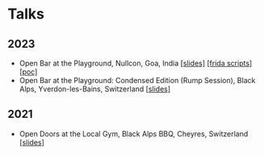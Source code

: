 # Talks

## 2023
- Open Bar at the Playground, Nullcon, Goa, India [[slides]](2023_Nullcon/Open_Bar_at_the_Playground_REDACTED.pdf) [[frida scripts]](2023_Nullcon/frida_scripts) [[poc]](2023_Nullcon/OpenBar/OpenBar.ino)
- Open Bar at the Playground: Condensed Edition (Rump Session), Black Alps, Yverdon-les-Bains, Switzerland [[slides]](2023_BlackAlps/Open_Bar_at_the_Playground.pdf)

## 2021
- Open Doors at the Local Gym, Black Alps BBQ, Cheyres, Switzerland [[slides]](2021_BlackAlps/Open_doors_at_the_local_gym.pdf)